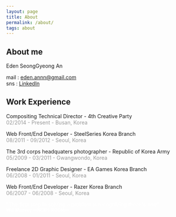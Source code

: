 ```yaml
---
layout: page
title: About
permalink: /about/
tags: about
---
```


## About me
Eden SeongGyeong An<br />

mail : eden.annn@gmail.com<br />
sns : [LinkedIn](https://www.linkedin.com/in/edenan/)

## Work Experience
Compositing Technical Director - 4th Creative Party<br />
<span style="color:#999">02/2014 - Present - Busan, Korea</span>

Web Front/End Developer - SteelSeries Korea Branch<br />
<span style="color:#999">08/2011 - 09/2012 - Seoul, Korea</span>

The 3rd corps headquaters photographer - Republic of Korea Army<br />
<span style="color:#999">05/2009 - 03/2011 - Gwangwondo, Korea</span>

Freelance 2D Graphic Designer - EA Games Korea Branch<br />
<span style="color:#999">06/2008 - 01/2011 - Seoul, Korea</span>

Web Front/End Developer - Razer Korea Branch<br />
<span style="color:#999">06/2007 - 06/2008 - Seoul, Korea</span>


<spans style="color:#FFF">
  "The first step in solving a problem is recognizing there is one”<br />
  <small><b>Will Mcavoy —NEWS ROOM—</b></small></span>

